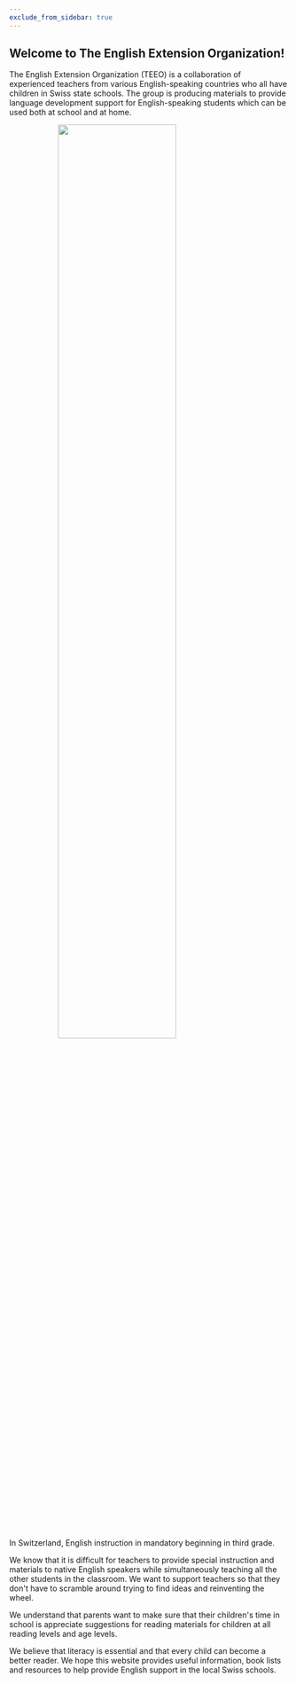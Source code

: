 ```yaml
---
exclude_from_sidebar: true
---
```


## Welcome to The English Extension Organization! 


The English Extension Organization (TEEO) is a collaboration of experienced teachers from various English-speaking countries who all have children in Swiss state schools. The group is producing materials to provide language development support for English-speaking students which can be used both at school and at home.  

<img src="https://i.imgur.com/msRysTK.png" width="65%" style="display:block;margin-left:auto;margin-right:auto;"/>

In Switzerland, English instruction in mandatory beginning in third grade.  

We know that it is difficult for teachers to provide special instruction and materials to native English speakers while simultaneously teaching all the other students in the classroom.  We want to support  teachers so that they don't have to scramble around trying to find ideas and reinventing the wheel.

We understand that parents want to make sure that their children's time in school is appreciate suggestions for reading materials for children at all reading levels and age levels.

We believe that literacy is essential and that every child can become a better reader.  We hope this website provides useful information, book lists and resources to help provide English support in the local Swiss schools.  

<!--stackedit_data:
eyJoaXN0b3J5IjpbLTE4MzU5NjgwNTYsLTEwODUwNjM2OTgsLT
E2MjQ3NDYyNzAsLTEwNTMzOTc0MDEsLTE2MjQ3NDYyNzAsNzMw
NTI4ODI4LC05NTM4NTQyNzUsLTk1Mzg1NDI3NSwtMjkzODA1Nj
AwLDE0NzU0Njk1MDgsLTE3Njc2NDc4MjgsLTExNzA3MDM1NjZd
fQ==
-->